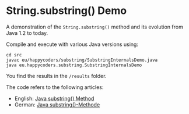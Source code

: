 # String.substring() Demo

A demonstration of the `String.substring()` method and its evolution from Java 1.2 to today.

Compile and execute with various Java versions using:
```
cd src
javac eu/happycoders/substring/SubstringInternalsDemo.java
java eu.happycoders.substring.SubstringInternalsDemo
```

You find the results in the `/results` folder.

The code refers to the following articles:
* English: [Java substring() Method](https://www.happycoders.eu/java/substring/)
* German: [Java substring()-Methode](https://www.happycoders.eu/de/java/substring-methode/)
